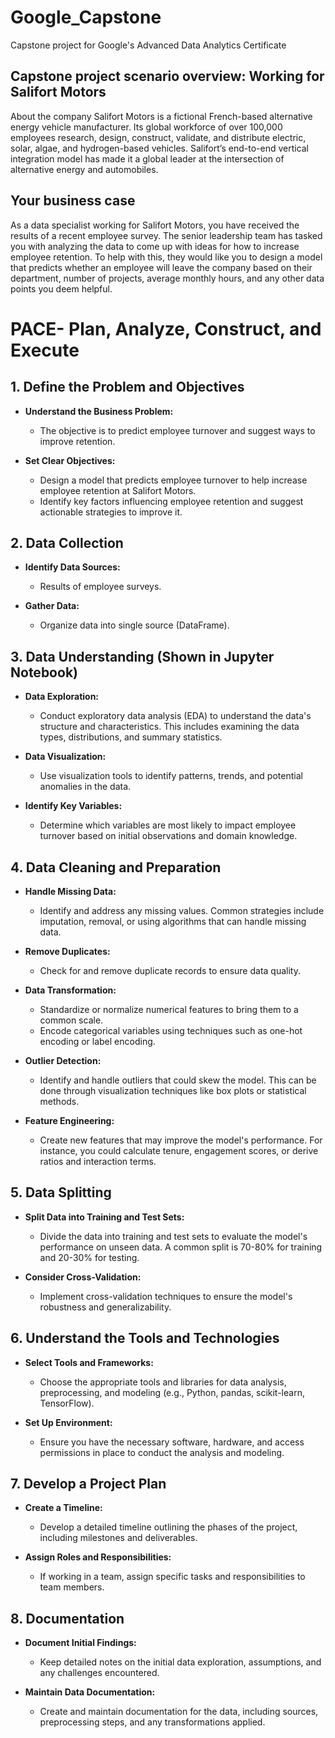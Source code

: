 # Google_Capstone
Capstone project for Google's Advanced Data Analytics Certificate

## Capstone project scenario overview: Working for Salifort Motors     
About the company
Salifort Motors is a fictional French-based alternative energy vehicle manufacturer. Its global workforce of over 100,000 employees research, design, construct, validate, and distribute electric, solar, algae, and hydrogen-based vehicles. Salifort’s end-to-end vertical integration model has made it a global leader at the intersection of alternative energy and automobiles.        

## Your business case
As a data specialist working for Salifort Motors, you have received the results of a recent employee survey. The senior leadership team has tasked you with analyzing the data to come up with ideas for how to increase employee retention. To help with this, they would like you to design a model that predicts whether an employee will leave the company based on their  department, number of projects, average monthly hours, and any other data points you deem helpful. 


# PACE- Plan, Analyze, Construct, and Execute
## 1. Define the Problem and Objectives

- **Understand the Business Problem:**
  - The objective is to predict employee turnover and suggest ways to improve retention.

- **Set Clear Objectives:**
  - Design a model that predicts employee turnover to help increase employee retention at Salifort Motors.
  - Identify key factors influencing employee retention and suggest actionable strategies to improve it.

## 2. Data Collection

- **Identify Data Sources:**
  - Results of employee surveys.

- **Gather Data:**
  - Organize data into single source (DataFrame).

## 3. Data Understanding (Shown in Jupyter Notebook)

- **Data Exploration:**
  - Conduct exploratory data analysis (EDA) to understand the data's structure and characteristics. This includes examining the data types, distributions, and summary statistics.

- **Data Visualization:**
  - Use visualization tools to identify patterns, trends, and potential anomalies in the data.

- **Identify Key Variables:**
  - Determine which variables are most likely to impact employee turnover based on initial observations and domain knowledge.

## 4. Data Cleaning and Preparation

- **Handle Missing Data:**
  - Identify and address any missing values. Common strategies include imputation, removal, or using algorithms that can handle missing data.

- **Remove Duplicates:**
  - Check for and remove duplicate records to ensure data quality.

- **Data Transformation:**
  - Standardize or normalize numerical features to bring them to a common scale.
  - Encode categorical variables using techniques such as one-hot encoding or label encoding.

- **Outlier Detection:**
  - Identify and handle outliers that could skew the model. This can be done through visualization techniques like box plots or statistical methods.

- **Feature Engineering:**
  - Create new features that may improve the model's performance. For instance, you could calculate tenure, engagement scores, or derive ratios and interaction terms.

## 5. Data Splitting

- **Split Data into Training and Test Sets:**
  - Divide the data into training and test sets to evaluate the model's performance on unseen data. A common split is 70-80% for training and 20-30% for testing.

- **Consider Cross-Validation:**
  - Implement cross-validation techniques to ensure the model's robustness and generalizability.

## 6. Understand the Tools and Technologies

- **Select Tools and Frameworks:**
  - Choose the appropriate tools and libraries for data analysis, preprocessing, and modeling (e.g., Python, pandas, scikit-learn, TensorFlow).

- **Set Up Environment:**
  - Ensure you have the necessary software, hardware, and access permissions in place to conduct the analysis and modeling.

## 7. Develop a Project Plan

- **Create a Timeline:**
  - Develop a detailed timeline outlining the phases of the project, including milestones and deliverables. 

- **Assign Roles and Responsibilities:**
  - If working in a team, assign specific tasks and responsibilities to team members.

## 8. Documentation

- **Document Initial Findings:**
  - Keep detailed notes on the initial data exploration, assumptions, and any challenges encountered.

- **Maintain Data Documentation:**
  - Create and maintain documentation for the data, including sources, preprocessing steps, and any transformations applied.
